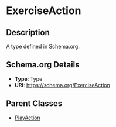 # ExerciseAction

## Description
A type defined in Schema.org.

## Schema.org Details
- **Type**: Type
- **URI**: https://schema.org/ExerciseAction

## Parent Classes
- [PlayAction](../PlayAction.md)


